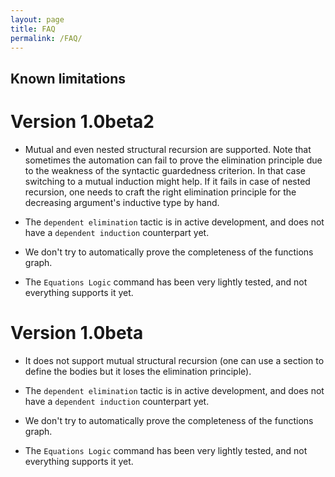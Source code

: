 ```yaml
---
layout: page
title: FAQ
permalink: /FAQ/
---
```


## Known limitations

# Version 1.0beta2

- Mutual and even nested structural recursion are supported. Note that
  sometimes the automation can fail to prove the elimination principle due
  to the weakness of the syntactic guardedness criterion. In that case
  switching to a mutual induction might help. If it fails in case of
  nested recursion, one needs to craft the right elimination principle for
  the decreasing argument's inductive type by hand.

- The ``dependent elimination`` tactic is in active development, and does
  not have a ``dependent induction`` counterpart yet.

- We don't try to automatically prove the completeness of the functions
  graph.

- The ``Equations Logic`` command has been very lightly tested, and not
  everything supports it yet.

# Version 1.0beta

- It does not support mutual structural recursion (one can use a section
  to define the bodies but it loses the elimination principle).

- The ``dependent elimination`` tactic is in active development, and does
  not have a ``dependent induction`` counterpart yet.

- We don't try to automatically prove the completeness of the functions
  graph.
 
- The ``Equations Logic`` command has been very lightly tested, and not
  everything supports it yet.
